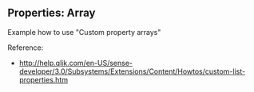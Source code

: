 ## Properties: Array

Example how to use "Custom property arrays"

Reference:

- ﻿http://help.qlik.com/en-US/sense-developer/3.0/Subsystems/Extensions/Content/Howtos/custom-list-properties.htm
